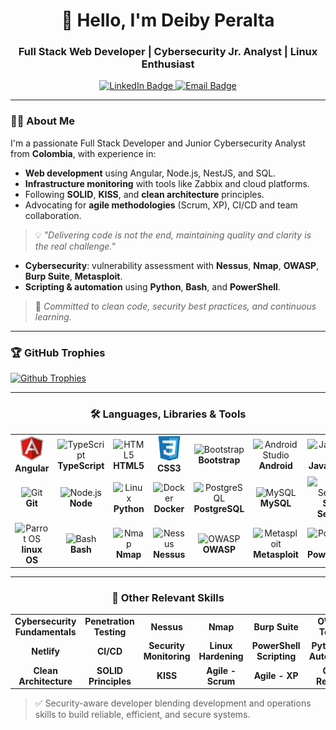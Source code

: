 <div align="center">
  <h1>👋 Hello, I'm Deiby Peralta</h1>
  <h3>Full Stack Web Developer | Cybersecurity Jr. Analyst | Linux Enthusiast</h3>

  <a href="https://www.linkedin.com/in/deiby-steven-espinosa-peralta/">
    <img src="https://img.shields.io/badge/LinkedIn-blue?style=for-the-badge&logo=linkedin&logoColor=white" alt="LinkedIn Badge"/>
  </a>
  <a href="mailto:deibysp39@gmail.com">
    <img src="https://img.shields.io/badge/email-red?logo=gmail&logoColor=white&style=for-the-badge" alt="Email Badge"/>
  </a>
</div>

---

### 🧑‍💻 About Me

I'm a passionate Full Stack Developer and Junior Cybersecurity Analyst from **Colombia**, with experience in:

- **Web development** using Angular, Node.js, NestJS, and SQL.
- **Infrastructure monitoring** with tools like Zabbix and cloud platforms.
- Following **SOLID**, **KISS**, and **clean architecture** principles.
- Advocating for **agile methodologies** (Scrum, XP), CI/CD and team collaboration.
> 💡 *"Delivering code is not the end, maintaining quality and clarity is the real challenge."*

- **Cybersecurity**: vulnerability assessment with **Nessus**, **Nmap**, **OWASP**, **Burp Suite**, **Metasploit**.
- **Scripting & automation** using **Python**, **Bash**, and **PowerShell**.
> 🎯 *Committed to clean code, security best practices, and continuous learning.*

---

### 🏆 GitHub Trophies

[![Github Trophies](https://github-profile-trophy.vercel.app/?username=DeibyPeralta&theme=monokai&no-frame=true&no-bg=true&margin-w=4)](#)

---
<h3 align="center">🛠️ Languages, Libraries & Tools</h3>

<table align="center">
  <tr>
    <td align="center">
      <img src="https://github.com/devicons/devicon/blob/master/icons/angularjs/angularjs-original.svg" width="40" alt="Angular"/><br/>
      <strong>Angular</strong>
    </td>
    <td align="center">
      <img src="https://skillicons.dev/icons?i=ts" height="40" alt="TypeScript"/><br/>
      <strong>TypeScript</strong>
    </td>
    <td align="center">
      <img src="https://skillicons.dev/icons?i=html" height="40" alt="HTML5"/><br/>
      <strong>HTML5</strong>
    </td>
    <td align="center">
      <img src="https://github.com/devicons/devicon/blob/master/icons/css3/css3-original.svg" width="40" alt="CSS3"/><br/>
      <strong>CSS3</strong>
    </td>
    <td align="center">
      <img src="https://cdn.jsdelivr.net/gh/devicons/devicon/icons/bootstrap/bootstrap-original.svg" width="40" alt="Bootstrap"/><br/>
      <strong>Bootstrap</strong>
    </td>
    <td align="center">
      <img src="https://skillicons.dev/icons?i=androidstudio" height="40" alt="Android Studio"/><br/>
      <strong>Android</strong>
    </td>
    <td align="center">
      <img src="https://skillicons.dev/icons?i=javascript" height="40" alt="JavaScript"/><br/>
      <strong>JavaScript</strong>
    </td>
  </tr>

  <!-- Fila 2: Backend -->
  <tr>
    <td align="center">
      <img src="https://skillicons.dev/icons?i=git" height="40" alt="Git"/><br/>
      <strong>Git</strong>
    </td>
    <td align="center">
      <img src="https://www.svgrepo.com/show/452075/node-js.svg" width="40" alt="Node.js"/><br/>
      <strong>Node</strong>
    </td>
    <td align="center">
      <img src="https://www.svgrepo.com/show/452091/python.svg" height="40" alt="Linux"/><br/>
      <strong>Python</strong>
    </td>
    <td align="center">
      <img src="https://www.svgrepo.com/show/448221/docker.svg" height="40" alt="Docker"/><br/>
      <strong>Docker</strong>
    </td>
    <td align="center">
      <img src="https://skillicons.dev/icons?i=postgres" height="40" alt="PostgreSQL"/><br/>
      <strong>PostgreSQL</strong>
    </td>
    <td align="center">
      <img src="https://skillicons.dev/icons?i=mysql" height="40" alt="MySQL"/><br/>
      <strong>MySQL</strong>
    </td>    
    <td align="center">
      <img src="https://www.svgrepo.com/show/303229/microsoft-sql-server-logo.svg" width="40" alt="SQL Server"/><br/>
      <strong>SQL Server</strong>
    </td>    
  </tr>

  <!-- Fila 3: Seguridad Informática -->
  <tr>
    <td align="center">
      <img src="https://www.svgrepo.com/show/448236/linux.svg" width="40" alt="Parrot OS"/><br/>
      <strong>linux OS</strong>
    </td>
    <td align="center">
      <img src="https://www.svgrepo.com/show/353478/bash-icon.svg" width="40" alt="Bash"/><br/>
      <strong>Bash</strong>
    </td>
    <td align="center">
      <img src="https://nmap.org/images/nmap-project-logo.png" width="40" alt="Nmap"/><br/>
      <strong>Nmap</strong>
    </td>
    <td align="center">
      <img src="https://e7.pngegg.com/pngimages/884/566/png-clipart-nessus-vulnerability-scanner-tenable-computer-security-logo-professional-text-logo.png" width="40" alt="Nessus"/><br/>
      <strong>Nessus</strong>
    </td>
    <td align="center">
      <img src="https://e7.pngegg.com/pngimages/80/683/png-clipart-owasp-web-application-security-project-world-wide-web-web-application-electric-blue.png" width="40" alt="OWASP"/><br/>
      <strong>OWASP</strong>
    </td>
    <td align="center">
      <img src="https://dashboard.snapcraft.io/site_media/appmedia/2022/08/metasploit-framework-logo.svg.png" height="40" alt="Metasploit"/><br/>
      <strong>Metasploit</strong>
    </td>
    <td align="center">
      <img src="https://skillicons.dev/icons?i=powershell" height="40" alt="PowerShell"/><br/>
      <strong>PowerShell</strong>
    </td>
  </tr>
</table>


---

<h3 align="center">🧠 Other Relevant Skills</h3>

<table align="center">
  <tr>
    <td align="center"><strong>Cybersecurity Fundamentals</strong></td>
    <td align="center"><strong>Penetration Testing</strong></td>
    <td align="center"><strong>Nessus</strong></td>
    <td align="center"><strong>Nmap</strong></td>
    <td align="center"><strong>Burp Suite</strong></td>
    <td align="center"><strong>OWASP Top 10</strong></td>
    <td align="center"><strong>Metasploit</strong></td>
  </tr>        
  </tr>
  <tr>
    <td align="center"><strong>Netlify</strong></td>
    <td align="center"><strong>CI/CD</strong></td>
    <td align="center"><strong>Security Monitoring</strong></td>
    <td align="center"><strong>Linux Hardening</strong></td>  
    <td align="center"><strong>PowerShell Scripting</strong></td>
    <td align="center"><strong>Python for Automation</strong></td>
    <td align="center"><strong>Zabbix Monitoring</strong></td>
  </tr>
  <tr>
    <td align="center"><strong>Clean Architecture</strong></td>
    <td align="center"><strong>SOLID Principles</strong></td>
    <td align="center"><strong>KISS</strong></td>
    <td align="center"><strong>Agile - Scrum</strong></td>
    <td align="center"><strong>Agile - XP</strong></td>
    <td align="center"><strong>Code Reviews</strong></td>
    <td align="center"><strong>Pair Programming</strong></td>
  </tr>


</table>


> ✅ Security-aware developer blending development and operations skills to build reliable, efficient, and secure systems. 


